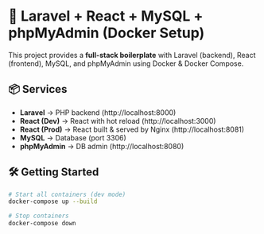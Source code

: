# 🚀 Laravel + React + MySQL + phpMyAdmin (Docker Setup)

This project provides a **full-stack boilerplate** with Laravel (backend), React (frontend), MySQL, and phpMyAdmin using Docker & Docker Compose.

## 📦 Services
- **Laravel** → PHP backend (http://localhost:8000)
- **React (Dev)** → React with hot reload (http://localhost:3000)
- **React (Prod)** → React built & served by Nginx (http://localhost:8081)
- **MySQL** → Database (port 3306)
- **phpMyAdmin** → DB admin (http://localhost:8080)

## 🛠️ Getting Started
```bash
# Start all containers (dev mode)
docker-compose up --build

# Stop containers
docker-compose down
